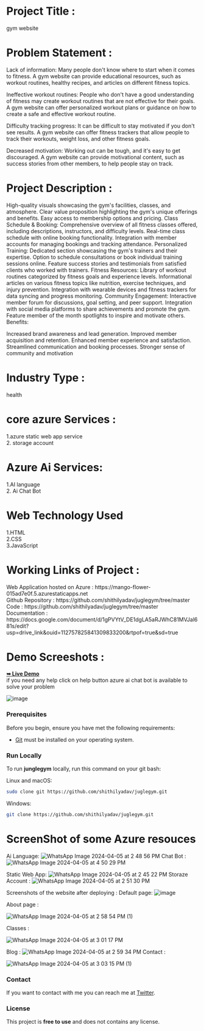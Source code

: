 <h1> Project Title : </h1>
 gym website 

<br />
<h1>Problem Statement : </h1> 
Lack of information:  Many people don't know where to start when it comes to fitness. A gym website can provide educational resources, such as workout routines, healthy recipes, and articles on different fitness topics.

Ineffective workout routines: People who don't have a good understanding of fitness may create workout routines that are not effective for their goals. A gym website can offer personalized workout plans or guidance on how to create a safe and effective workout routine.

Difficulty tracking progress: It can be difficult to stay motivated if you don't see results. A gym website can offer fitness trackers that allow people to track their workouts, weight loss, and other fitness goals.

Decreased motivation: Working out can be tough, and it's easy to get discouraged. A gym website can provide motivational content, such as success stories from other members, to help people stay on track.
<br>
<h1>Project Description : </h1> 
High-quality visuals showcasing the gym's facilities, classes, and atmosphere.
Clear value proposition highlighting the gym's unique offerings and benefits.
Easy access to membership options and pricing.
Class Schedule & Booking:
Comprehensive overview of all fitness classes offered, including descriptions, instructors, and difficulty levels.
Real-time class schedule with online booking functionality.
Integration with member accounts for managing bookings and tracking attendance.
Personalized Training:
Dedicated section showcasing the gym's trainers and their expertise.
Option to schedule consultations or book individual training sessions online.
Feature success stories and testimonials from satisfied clients who worked with trainers.
Fitness Resources:
Library of workout routines categorized by fitness goals and experience levels.
Informational articles on various fitness topics like nutrition, exercise techniques, and injury prevention.
Integration with wearable devices and fitness trackers for data syncing and progress monitoring.
Community Engagement:
Interactive member forum for discussions, goal setting, and peer support.
Integration with social media platforms to share achievements and promote the gym.
Feature member of the month spotlights to inspire and motivate others.
Benefits:

Increased brand awareness and lead generation.
Improved member acquisition and retention.
Enhanced member experience and satisfaction.
Streamlined communication and booking processes.
Stronger sense of community and motivation
<br>
<h1>Industry Type : </h1> 
health <br>
<h1> core azure Services :</h1>
1.azure static web app service <br>
2. storage account
<h1>Azure Ai Services:</h1>
1.AI language <br>
2. Ai Chat Bot
<h1>Web Technology Used</h1>
1.HTML <br>
2.CSS<br>
3.JavaScript

<h1>Working Links of Project :</h1>
Web Application hosted on Azure : https://mango-flower-015ad7e0f.5.azurestaticapps.net <br>
Github Repository : https://github.com/shithilyadav/juglegym/tree/master <br>
Code : https://github.com/shithilyadav/juglegym/tree/master <br>
Documentation : https://docs.google.com/document/d/1gPVYtV_DE1dgLA5aRJWhC81MVJal681s/edit?usp=drive_link&ouid=112757825841309833200&rtpof=true&sd=true <br>
<h1> Demo Screeshots : </h1>  <a href="https://shithilyadav.github.io/juglegym/"><strong>➥ Live Demo</strong></a> <br>
if you need any help  click on help button azure ai chat bot is available to solve your problem


![image](https://github.com/shithilyadav/juglegym/assets/148605518/d5e2d20e-8865-4aff-8888-3f79de185d41)


### Prerequisites

Before you begin, ensure you have met the following requirements:

* [Git](https://git-scm.com/downloads "Download Git") must be installed on your operating system.

### Run Locally

To run **junglegym** locally, run this command on your git bash:

Linux and macOS:

```bash
sudo clone git https://github.com/shithilyadav/juglegym.git
```

Windows:

```bash
git clone https://github.com/shithilyadav/juglegym.git
```
# ScreenShot of some Azure resouces
Ai Language:
![WhatsApp Image 2024-04-05 at 2 48 56 PM](https://github.com/shithilyadav/juglegym/assets/148605518/6c1d892d-24d3-4ffd-8756-2b47bd6f8ba5)
Chat Bot :
![WhatsApp Image 2024-04-05 at 4 50 29 PM](https://github.com/shithilyadav/juglegym/assets/148605518/a93762e8-6552-4ada-b801-9a1363c50d00)

Static Web App:
![WhatsApp Image 2024-04-05 at 2 45 22 PM](https://github.com/shithilyadav/juglegym/assets/148605518/cfa1d996-653c-4184-8325-f737a2733f62)
Storaze Account :
![WhatsApp Image 2024-04-05 at 2 51 30 PM](https://github.com/shithilyadav/juglegym/assets/148605518/38bb71e1-5330-4f3f-95ea-83cb882401e2)



Screenshots of the website after deploying :
Default page:
![image](https://github.com/shithilyadav/juglegym/assets/148605518/d5e2d20e-8865-4aff-8888-3f79de185d41)

About page : 

![WhatsApp Image 2024-04-05 at 2 58 54 PM (1)](https://github.com/shithilyadav/juglegym/assets/148605518/5f67ac68-e072-45f5-bd0c-eb0350a4a100)


Classes : 

![WhatsApp Image 2024-04-05 at 3 01 17 PM](https://github.com/shithilyadav/juglegym/assets/148605518/05f03195-aaf2-464d-b773-49cfc6a10751)



Blog :
![WhatsApp Image 2024-04-05 at 2 59 34 PM](https://github.com/shithilyadav/juglegym/assets/148605518/49055b2d-9eef-4927-bdf8-aad2c2e41a35)
Contact :

![WhatsApp Image 2024-04-05 at 3 03 15 PM (1)](https://github.com/shithilyadav/juglegym/assets/148605518/6ca9f0db-fb9c-4361-8b06-7ce9d232bb90)












### Contact

If you want to contact with me you can reach me at [Twitter](https://twitter.com/ShithilY28).

### License

This project is **free to use** and does not contains any license.
